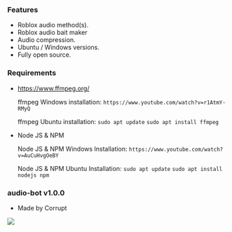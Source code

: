 ### Features

- Roblox audio method(s).
- Roblox audio bait maker
- Audio compression.
- Ubuntu / Windows versions.
- Fully open source.

### Requirements
-  https://www.ffmpeg.org/ 

	ffmpeg Windows installation: 
	``https://www.youtube.com/watch?v=r1AtmY-RMyQ``

	ffmpeg Ubuntu installation: 
	``sudo apt update``
	``sudo apt install ffmpeg``

- Node JS & NPM

	Node JS & NPM Windows Installation:
	``https://www.youtube.com/watch?v=AuCuHvgOeBY``
	
	Node JS & NPM Ubuntu Installation:
	``sudo apt update``
	``sudo apt install nodejs npm``
	

### audio-bot v1.0.0
- Made by Corrupt

![](https://i.ibb.co/82nXS5g/8878438ae9ba96d53f67f5dc34e67fce.png)
